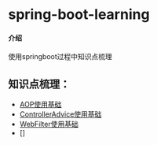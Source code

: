 # spring-boot-learning

#### 介绍
使用springboot过程中知识点梳理


## 知识点梳理：
- [AOP使用基础](./learn-aspect)
- [ControllerAdvice使用基础](./learn-advice)
- [WebFilter使用基础](./learn-webfilter)
- []


